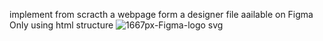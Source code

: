 implement from scracth a webpage form a designer file aailable on Figma
Only using html structure
![1667px-Figma-logo svg](https://github.com/Eliane-M/alu-web-development/assets/125857083/3a5e2eb5-c25d-40f4-9c7b-200a5ade6f94)
